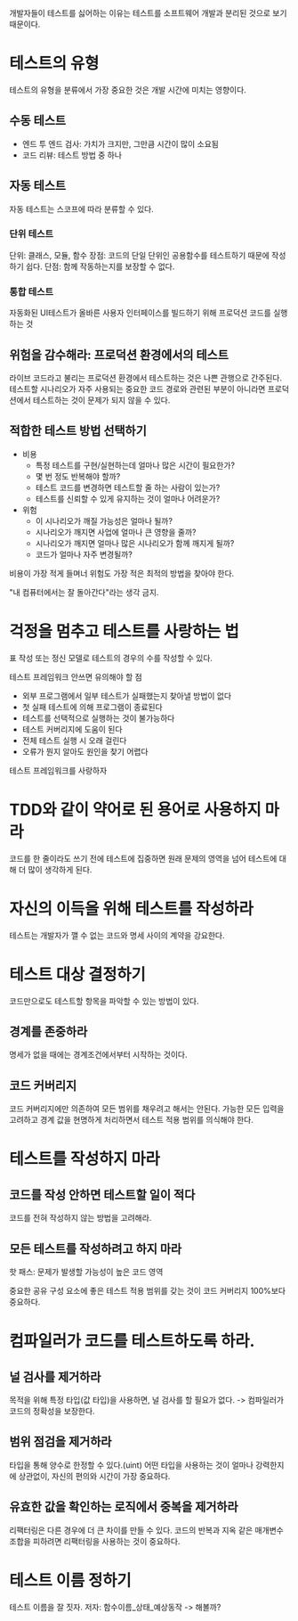 개발자들이 테스트를 싫어하는 이유는 테스트를 소프트웨어 개발과 분리된 것으로 보기 때문이다.

# 테스트의 유형
테스트의 유형을 분류에서 가장 중요한 것은 개발 시간에 미치는 영향이다.

## 수동 테스트
- 엔드 투 엔드 검사: 가치가 크지만, 그만큼 시간이 많이 소요됨
- 코드 리뷰: 테스트 방법 중 하나

## 자동 테스트
자동 테스트는 스코프에 따라 분류할 수 있다.

### 단위 테스트
단위: 클래스, 모듈, 함수
장점: 코드의 단일 단위인 공용함수를 테스트하기 때문에 작성하기 쉽다.
단점: 함께 작동하는지를 보장할 수 없다.

### 통합 테스트
자동화된 UI테스트가 올바른 사용자 인터페이스를 빌드하기 위해 프로덕션 코드를 실행하는 것

## 위험을 감수해라: 프로덕션 환경에서의 테스트
라이브 코드라고 불리는 프로덕션 환경에서 테스트하는 것은 나쁜 관행으로 간주된다.
테스트할 시나리오가 자주 사용되는 중요한 코드 경로와 관련된 부분이 아니라면 프로덕션에서 테스트하는 것이 문제가 되지 않을 수 있다.

## 적합한 테스트 방법 선택하기
- 비용
    - 특정 테스트를 구현/실현하는데 얼마나 많은 시간이 필요한가?
    - 몇 번 정도 반복해야 할까?
    - 테스트 코드를 변경하면 테스트할 줄 하는 사람이 있는가?
    - 테스트를 신뢰할 수 있게 유지하는 것이 얼마나 어려운가?
- 위험
    - 이 시나리오가 깨질 가능성은 얼마나 될까?
    - 시나리오가 깨지면 사업에 얼마나 큰 영향을 줄까?
    - 시나리오가 깨지면 얼마나 많은 시나리오가 함께 깨지게 될까?
    - 코드가 얼마나 자주 변경될까?

비용이 가장 적게 들며너 위험도 가장 적은 최적의 방법을 찾아야 한다.

"내 컴퓨터에서는 잘 돌아간다"라는 생각 금지.

# 걱정을 멈추고 테스트를 사랑하는 법

표 작성 또는 정신 모델로 테스트의 경우의 수를 작성할 수 있다.

테스트 프레임워크 안쓰면 유의해야 할 점
- 외부 프로그램에서 일부 테스트가 실패했는지 찾아낼 방법이 없다
- 첫 실패 테스트에 의해 프로그램이 종료된다
- 테스트를 선택적으로 실행하는 것이 불가능하다
- 테스트 커버리지에 도움이 된다
- 전체 테스트 실행 시 오래 걸린다
- 오류가 뭔지 알아도 원인을 찾기 어렵다

테스트 프레임워크를 사랑하자

# TDD와 같이 약어로 된 용어로 사용하지 마라
코드를 한 줄이라도 쓰기 전에 테스트에 집중하면 원래 문제의 영역을 넘어 테스트에 대해 더 많이 생각하게 된다.

# 자신의 이득을 위해 테스트를 작성하라
테스트는 개발자가 깰 수 없는 코드와 명세 사이의 계약을 강요한다.

# 테스트 대상 결정하기
코드만으로도 테스트할 항목을 파악할 수 있는 방법이 있다.

## 경계를 존중하라
명세가 없을 때에는 경계조건에서부터 시작하는 것이다.

## 코드 커버리지
코드 커버리지에만 의존하여 모든 범위를 채우려고 해서는 안된다. 가능한 모든 입력을 고려하고 경계 값을 현명하게 처리하면서 테스트 적용 범위를 의식해야 한다.

# 테스트를 작성하지 마라
## 코드를 작성 안하면 테스트할 일이 적다
코드를 전혀 작성하지 않는 방법을 고려해라.

## 모든 테스트를 작성하려고 하지 마라
핫 패스: 문제가 발생할 가능성이 높은 코드 영역

중요한 공유 구성 요소에 좋은 테스트 적용 범위를 갖는 것이 코드 커버리지 100%보다 중요하다.

# 컴파일러가 코드를 테스트하도록 하라.

## 널 검사를 제거하라
목적을 위해 특정 타입(값 타입)을 사용하면, 널 검사를 할 필요가 없다. -> 컴파일러가 코드의 정확성을 보장한다.

## 범위 점검을 제거하라
타입을 통해 양수로 한정할 수 있다.(uint)
어떤 타입을 사용하는 것이 얼마나 강력한지에 상관없이, 자신의 편의와 시간이 가장 중요하다.

## 유효한 값을 확인하는 로직에서 중복을 제거하라
리팩터링은 다른 경우에 더 큰 차이를 만들 수 있다. 코드의 반복과 지옥 같은 매개변수 조합을 피하려면 리팩터링을 사용하는 것이 중요하다.

# 테스트 이름 정하기
테스트 이름을 잘 짓자.
저자: 함수이름_상태_예상동작 -> 해볼까?